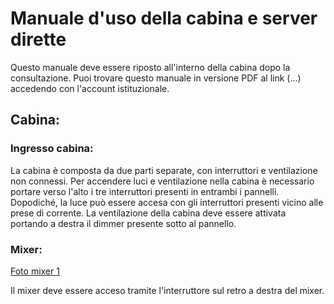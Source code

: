 # Manuale d'uso della cabina e server dirette

Questo manuale deve essere riposto all'interno della cabina dopo la consultazione. Puoi trovare questo manuale in versione PDF al link (...) accedendo con l'account istituzionale.

## Cabina:

### Ingresso cabina:

La cabina è composta da due parti separate, con interruttori e ventilazione non connessi. Per accendere luci e ventilazione nella cabina è necessario portare verso l'alto i tre interruttori presenti in entrambi i pannelli. Dopodiché, la luce può essere accesa con gli interruttori presenti vicino alle prese di corrente. La ventilazione della cabina deve essere attivata portando a destra il dimmer presente sotto al pannello.

### Mixer:

[Foto mixer 1](...)

Il mixer deve essere acceso tramite l'interruttore sul retro a destra del mixer.
